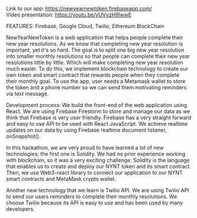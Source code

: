 Link to our app: https://newyearnewtoken.firebaseapp.com/ <br/>
Video presentation: https://youtu.be/yUVvzH9lwwE

FEATURES: Firebase, Google Cloud, Twilio, Ethereum BlockChain

NewYearNewToken is a web application that helps people complete their new year resolutions.
As we know that completing new year resolution is important, yet it's so hard.
The goal is to split one big new year resolution into smaller monthly resolutions so that people
can complete their new year resolutions little by little. Which will make completing new year resolution
much easier.
To do this, we implement blockchain technology to create our own token and smart contract that rewards people when they complete their monthly goal.
To use the app, user needs a Metamask wallet to store the token and a phone number so we can send them motivating reminders via text message.

Development process:
We build the front-end of the web application using React.
We are using Firebase Firestorm to store and manage our data as we think that Firebase
is very user friendly. Firebase has a very straight forward and easy to use API to be used with React JavaScript.
We achieve realtime updates on our data by using Firebase realtime document listener, onSnapshot().

In this hackathon, we are very proud to have learned a lot of new technologies; the first one is Solidity.
We had no prior experience working with blockchain, so it was a very exciting challenge.
Solidity is the language that enables us to create and deploy our NYNT token and its smart contract.
Then, we use Web3-react library to connect our application to our NYNT smart contracts and MetaMask crypto wallet.

Another new technology that we learn is Twilio API. We are using Twilio API to send our
users reminders to complete their monthly resolutions. We choose Twilio because its API is
easy to use and has been used by many developers.
